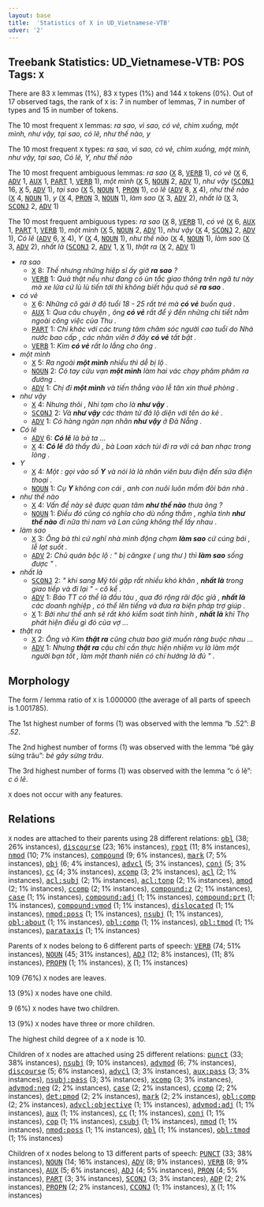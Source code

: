 ```yaml
---
layout: base
title:  'Statistics of X in UD_Vietnamese-VTB'
udver: '2'
---
```


## Treebank Statistics: UD_Vietnamese-VTB: POS Tags: `X`

There are 83 `X` lemmas (1%), 83 `X` types (1%) and 144 `X` tokens (0%).
Out of 17 observed tags, the rank of `X` is: 7 in number of lemmas, 7 in number of types and 15 in number of tokens.

The 10 most frequent `X` lemmas: <em>ra sao, vì sao, có vẻ, chìm xuồng, một mình, như vậy, tại sao, có lẽ, như thế nào, y</em>

The 10 most frequent `X` types:  <em>ra sao, vì sao, có vẻ, chìm xuồng, một mình, như vậy, tại sao, Có lẽ, Y, như thế nào</em>

The 10 most frequent ambiguous lemmas: <em>ra sao</em> (<tt><a href="vi_vtb-pos-X.html">X</a></tt> 8, <tt><a href="vi_vtb-pos-VERB.html">VERB</a></tt> 1), <em>có vẻ</em> (<tt><a href="vi_vtb-pos-X.html">X</a></tt> 6, <tt><a href="vi_vtb-pos-ADV.html">ADV</a></tt> 1, <tt><a href="vi_vtb-pos-AUX.html">AUX</a></tt> 1, <tt><a href="vi_vtb-pos-PART.html">PART</a></tt> 1, <tt><a href="vi_vtb-pos-VERB.html">VERB</a></tt> 1), <em>một mình</em> (<tt><a href="vi_vtb-pos-X.html">X</a></tt> 5, <tt><a href="vi_vtb-pos-NOUN.html">NOUN</a></tt> 2, <tt><a href="vi_vtb-pos-ADV.html">ADV</a></tt> 1), <em>như vậy</em> (<tt><a href="vi_vtb-pos-SCONJ.html">SCONJ</a></tt> 16, <tt><a href="vi_vtb-pos-X.html">X</a></tt> 5, <tt><a href="vi_vtb-pos-ADV.html">ADV</a></tt> 1), <em>tại sao</em> (<tt><a href="vi_vtb-pos-X.html">X</a></tt> 5, <tt><a href="vi_vtb-pos-NOUN.html">NOUN</a></tt> 1, <tt><a href="vi_vtb-pos-PRON.html">PRON</a></tt> 1), <em>có lẽ</em> (<tt><a href="vi_vtb-pos-ADV.html">ADV</a></tt> 8, <tt><a href="vi_vtb-pos-X.html">X</a></tt> 4), <em>như thế nào</em> (<tt><a href="vi_vtb-pos-X.html">X</a></tt> 4, <tt><a href="vi_vtb-pos-NOUN.html">NOUN</a></tt> 1), <em>y</em> (<tt><a href="vi_vtb-pos-X.html">X</a></tt> 4, <tt><a href="vi_vtb-pos-PRON.html">PRON</a></tt> 3, <tt><a href="vi_vtb-pos-NOUN.html">NOUN</a></tt> 1), <em>làm sao</em> (<tt><a href="vi_vtb-pos-X.html">X</a></tt> 3, <tt><a href="vi_vtb-pos-ADV.html">ADV</a></tt> 2), <em>nhất là</em> (<tt><a href="vi_vtb-pos-X.html">X</a></tt> 3, <tt><a href="vi_vtb-pos-SCONJ.html">SCONJ</a></tt> 2, <tt><a href="vi_vtb-pos-ADV.html">ADV</a></tt> 1)

The 10 most frequent ambiguous types:  <em>ra sao</em> (<tt><a href="vi_vtb-pos-X.html">X</a></tt> 8, <tt><a href="vi_vtb-pos-VERB.html">VERB</a></tt> 1), <em>có vẻ</em> (<tt><a href="vi_vtb-pos-X.html">X</a></tt> 6, <tt><a href="vi_vtb-pos-AUX.html">AUX</a></tt> 1, <tt><a href="vi_vtb-pos-PART.html">PART</a></tt> 1, <tt><a href="vi_vtb-pos-VERB.html">VERB</a></tt> 1), <em>một mình</em> (<tt><a href="vi_vtb-pos-X.html">X</a></tt> 5, <tt><a href="vi_vtb-pos-NOUN.html">NOUN</a></tt> 2, <tt><a href="vi_vtb-pos-ADV.html">ADV</a></tt> 1), <em>như vậy</em> (<tt><a href="vi_vtb-pos-X.html">X</a></tt> 4, <tt><a href="vi_vtb-pos-SCONJ.html">SCONJ</a></tt> 2, <tt><a href="vi_vtb-pos-ADV.html">ADV</a></tt> 1), <em>Có lẽ</em> (<tt><a href="vi_vtb-pos-ADV.html">ADV</a></tt> 6, <tt><a href="vi_vtb-pos-X.html">X</a></tt> 4), <em>Y</em> (<tt><a href="vi_vtb-pos-X.html">X</a></tt> 4, <tt><a href="vi_vtb-pos-NOUN.html">NOUN</a></tt> 1), <em>như thế nào</em> (<tt><a href="vi_vtb-pos-X.html">X</a></tt> 4, <tt><a href="vi_vtb-pos-NOUN.html">NOUN</a></tt> 1), <em>làm sao</em> (<tt><a href="vi_vtb-pos-X.html">X</a></tt> 3, <tt><a href="vi_vtb-pos-ADV.html">ADV</a></tt> 2), <em>nhất là</em> (<tt><a href="vi_vtb-pos-SCONJ.html">SCONJ</a></tt> 2, <tt><a href="vi_vtb-pos-ADV.html">ADV</a></tt> 1, <tt><a href="vi_vtb-pos-X.html">X</a></tt> 1), <em>thật ra</em> (<tt><a href="vi_vtb-pos-X.html">X</a></tt> 2, <tt><a href="vi_vtb-pos-ADV.html">ADV</a></tt> 1)


* <em>ra sao</em>
  * <tt><a href="vi_vtb-pos-X.html">X</a></tt> 8: <em>Thế nhưng những hiệp sĩ ấy giờ <b>ra sao</b> ?</em>
  * <tt><a href="vi_vtb-pos-VERB.html">VERB</a></tt> 1: <em>Quả thật nếu như đang có ùn tắc giao thông trên ngã tư này mà xe lửa cứ lù lù tiến tới thì không biết hậu quả sẽ <b>ra sao</b> .</em>
* <em>có vẻ</em>
  * <tt><a href="vi_vtb-pos-X.html">X</a></tt> 6: <em>Những cô gái ở độ tuổi 18 - 25 rất trẻ mà <b>có vẻ</b> buồn quá .</em>
  * <tt><a href="vi_vtb-pos-AUX.html">AUX</a></tt> 1: <em>Qua câu chuyện , ông <b>có vẻ</b> rất để ý đến những chi tiết nằm ngoài công việc của Thu .</em>
  * <tt><a href="vi_vtb-pos-PART.html">PART</a></tt> 1: <em>Chỉ khác với các trung tâm chăm sóc người cao tuổi do Nhà nước bao cấp , các nhân viên ở đây <b>có vẻ</b> tất bật .</em>
  * <tt><a href="vi_vtb-pos-VERB.html">VERB</a></tt> 1: <em>Kim <b>có vẻ</b> rất lo lắng cho ông .</em>
* <em>một mình</em>
  * <tt><a href="vi_vtb-pos-X.html">X</a></tt> 5: <em>Ra ngoài <b>một mình</b> nhiều thì dễ bị lộ .</em>
  * <tt><a href="vi_vtb-pos-NOUN.html">NOUN</a></tt> 2: <em>Có tay cửu vạn <b>một mình</b> làm hai vác chạy phăm phăm ra đường .</em>
  * <tt><a href="vi_vtb-pos-ADV.html">ADV</a></tt> 1: <em>Chị đi <b>một mình</b> và tiến thẳng vào lễ tân xin thuê phòng .</em>
* <em>như vậy</em>
  * <tt><a href="vi_vtb-pos-X.html">X</a></tt> 4: <em>Nhưng thôi , Nhi tạm cho là <b>như vậy</b> .</em>
  * <tt><a href="vi_vtb-pos-SCONJ.html">SCONJ</a></tt> 2: <em>Và <b>như vậy</b> các thám tử đã lộ diện với tên áo kẻ .</em>
  * <tt><a href="vi_vtb-pos-ADV.html">ADV</a></tt> 1: <em>Có hàng ngàn nạn nhân <b>như vậy</b> ở Đà Nẵng .</em>
* <em>Có lẽ</em>
  * <tt><a href="vi_vtb-pos-ADV.html">ADV</a></tt> 6: <em><b>Có lẽ</b> là bà ta ...</em>
  * <tt><a href="vi_vtb-pos-X.html">X</a></tt> 4: <em><b>Có lẽ</b> đã thấy đủ , bà Loan xách túi đi ra với cả ban nhạc trong lòng .</em>
* <em>Y</em>
  * <tt><a href="vi_vtb-pos-X.html">X</a></tt> 4: <em>Một : gọi vào số <b>Y</b> và nói là là nhân viên bưu điện đến sửa điện thoại .</em>
  * <tt><a href="vi_vtb-pos-NOUN.html">NOUN</a></tt> 1: <em>Cụ <b>Y</b> không con cái , anh con nuôi luôn mồm đòi bán nhà .</em>
* <em>như thế nào</em>
  * <tt><a href="vi_vtb-pos-X.html">X</a></tt> 4: <em>Vấn đề này sẽ được quan tâm <b>như thế nào</b> thưa ông ?</em>
  * <tt><a href="vi_vtb-pos-NOUN.html">NOUN</a></tt> 1: <em>Điều đó cũng có nghĩa cho dù nồng thắm , nghĩa tình <b>như thế nào</b> đi nữa thì nam và Lan cũng không thể lấy nhau .</em>
* <em>làm sao</em>
  * <tt><a href="vi_vtb-pos-X.html">X</a></tt> 3: <em>Ông bà thì cứ nghĩ nhà mình động chạm <b>làm sao</b> cứ cúng bái , lễ lạt suốt .</em>
  * <tt><a href="vi_vtb-pos-ADV.html">ADV</a></tt> 2: <em>Chủ quán bộc lộ : " bị căngxe ( ung thư ) thì <b>làm sao</b> sống được " .</em>
* <em>nhất là</em>
  * <tt><a href="vi_vtb-pos-SCONJ.html">SCONJ</a></tt> 2: <em>" khi sang Mỹ tôi gặp rất nhiều khó khăn , <b>nhất là</b> trong giao tiếp và đi lại " - cô kể .</em>
  * <tt><a href="vi_vtb-pos-ADV.html">ADV</a></tt> 1: <em>Báo TT có thể là đầu tàu , qua đó rộng rãi độc giả , <b>nhất là</b> các doanh nghiệp , có thể lên tiếng và đưa ra biện pháp trợ giúp .</em>
  * <tt><a href="vi_vtb-pos-X.html">X</a></tt> 1: <em>Bởi như thế anh sẽ rất khó kiểm soát tình hình , <b>nhất là</b> khi Thọ phát hiện điều gì đó của vợ ...</em>
* <em>thật ra</em>
  * <tt><a href="vi_vtb-pos-X.html">X</a></tt> 2: <em>Ông và Kim <b>thật ra</b> cũng chưa bao giờ muốn ràng buộc nhau ...</em>
  * <tt><a href="vi_vtb-pos-ADV.html">ADV</a></tt> 1: <em>Nhưng <b>thật ra</b> cậu chỉ cần thực hiện nhiệm vụ là làm một người bạn tốt , làm một thanh niên có chí hướng là đủ " .</em>

## Morphology

The form / lemma ratio of `X` is 1.000000 (the average of all parts of speech is 1.001785).

The 1st highest number of forms (1) was observed with the lemma “b .52”: <em>B .52</em>.

The 2nd highest number of forms (1) was observed with the lemma “bẻ gãy sừng trâu”: <em>bẻ gãy sừng trâu</em>.

The 3rd highest number of forms (1) was observed with the lemma “c ó lẽ”: <em>c ó lẽ</em>.

`X` does not occur with any features.


## Relations

`X` nodes are attached to their parents using 28 different relations: <tt><a href="vi_vtb-dep-obl.html">obl</a></tt> (38; 26% instances), <tt><a href="vi_vtb-dep-discourse.html">discourse</a></tt> (23; 16% instances), <tt><a href="vi_vtb-dep-root.html">root</a></tt> (11; 8% instances), <tt><a href="vi_vtb-dep-nmod.html">nmod</a></tt> (10; 7% instances), <tt><a href="vi_vtb-dep-compound.html">compound</a></tt> (9; 6% instances), <tt><a href="vi_vtb-dep-mark.html">mark</a></tt> (7; 5% instances), <tt><a href="vi_vtb-dep-obj.html">obj</a></tt> (6; 4% instances), <tt><a href="vi_vtb-dep-advcl.html">advcl</a></tt> (5; 3% instances), <tt><a href="vi_vtb-dep-conj.html">conj</a></tt> (5; 3% instances), <tt><a href="vi_vtb-dep-cc.html">cc</a></tt> (4; 3% instances), <tt><a href="vi_vtb-dep-xcomp.html">xcomp</a></tt> (3; 2% instances), <tt><a href="vi_vtb-dep-acl.html">acl</a></tt> (2; 1% instances), <tt><a href="vi_vtb-dep-acl-subj.html">acl:subj</a></tt> (2; 1% instances), <tt><a href="vi_vtb-dep-acl-tonp.html">acl:tonp</a></tt> (2; 1% instances), <tt><a href="vi_vtb-dep-amod.html">amod</a></tt> (2; 1% instances), <tt><a href="vi_vtb-dep-ccomp.html">ccomp</a></tt> (2; 1% instances), <tt><a href="vi_vtb-dep-compound-z.html">compound:z</a></tt> (2; 1% instances), <tt><a href="vi_vtb-dep-case.html">case</a></tt> (1; 1% instances), <tt><a href="vi_vtb-dep-compound-adj.html">compound:adj</a></tt> (1; 1% instances), <tt><a href="vi_vtb-dep-compound-prt.html">compound:prt</a></tt> (1; 1% instances), <tt><a href="vi_vtb-dep-compound-vmod.html">compound:vmod</a></tt> (1; 1% instances), <tt><a href="vi_vtb-dep-dislocated.html">dislocated</a></tt> (1; 1% instances), <tt><a href="vi_vtb-dep-nmod-poss.html">nmod:poss</a></tt> (1; 1% instances), <tt><a href="vi_vtb-dep-nsubj.html">nsubj</a></tt> (1; 1% instances), <tt><a href="vi_vtb-dep-obl-about.html">obl:about</a></tt> (1; 1% instances), <tt><a href="vi_vtb-dep-obl-comp.html">obl:comp</a></tt> (1; 1% instances), <tt><a href="vi_vtb-dep-obl-tmod.html">obl:tmod</a></tt> (1; 1% instances), <tt><a href="vi_vtb-dep-parataxis.html">parataxis</a></tt> (1; 1% instances)

Parents of `X` nodes belong to 6 different parts of speech: <tt><a href="vi_vtb-pos-VERB.html">VERB</a></tt> (74; 51% instances), <tt><a href="vi_vtb-pos-NOUN.html">NOUN</a></tt> (45; 31% instances), <tt><a href="vi_vtb-pos-ADJ.html">ADJ</a></tt> (12; 8% instances),  (11; 8% instances), <tt><a href="vi_vtb-pos-PROPN.html">PROPN</a></tt> (1; 1% instances), <tt><a href="vi_vtb-pos-X.html">X</a></tt> (1; 1% instances)

109 (76%) `X` nodes are leaves.

13 (9%) `X` nodes have one child.

9 (6%) `X` nodes have two children.

13 (9%) `X` nodes have three or more children.

The highest child degree of a `X` node is 10.

Children of `X` nodes are attached using 25 different relations: <tt><a href="vi_vtb-dep-punct.html">punct</a></tt> (33; 38% instances), <tt><a href="vi_vtb-dep-nsubj.html">nsubj</a></tt> (9; 10% instances), <tt><a href="vi_vtb-dep-advmod.html">advmod</a></tt> (6; 7% instances), <tt><a href="vi_vtb-dep-discourse.html">discourse</a></tt> (5; 6% instances), <tt><a href="vi_vtb-dep-advcl.html">advcl</a></tt> (3; 3% instances), <tt><a href="vi_vtb-dep-aux-pass.html">aux:pass</a></tt> (3; 3% instances), <tt><a href="vi_vtb-dep-nsubj-pass.html">nsubj:pass</a></tt> (3; 3% instances), <tt><a href="vi_vtb-dep-xcomp.html">xcomp</a></tt> (3; 3% instances), <tt><a href="vi_vtb-dep-advmod-neg.html">advmod:neg</a></tt> (2; 2% instances), <tt><a href="vi_vtb-dep-case.html">case</a></tt> (2; 2% instances), <tt><a href="vi_vtb-dep-ccomp.html">ccomp</a></tt> (2; 2% instances), <tt><a href="vi_vtb-dep-det-pmod.html">det:pmod</a></tt> (2; 2% instances), <tt><a href="vi_vtb-dep-mark.html">mark</a></tt> (2; 2% instances), <tt><a href="vi_vtb-dep-obl-comp.html">obl:comp</a></tt> (2; 2% instances), <tt><a href="vi_vtb-dep-advcl-objective.html">advcl:objective</a></tt> (1; 1% instances), <tt><a href="vi_vtb-dep-advmod-adj.html">advmod:adj</a></tt> (1; 1% instances), <tt><a href="vi_vtb-dep-aux.html">aux</a></tt> (1; 1% instances), <tt><a href="vi_vtb-dep-cc.html">cc</a></tt> (1; 1% instances), <tt><a href="vi_vtb-dep-conj.html">conj</a></tt> (1; 1% instances), <tt><a href="vi_vtb-dep-cop.html">cop</a></tt> (1; 1% instances), <tt><a href="vi_vtb-dep-csubj.html">csubj</a></tt> (1; 1% instances), <tt><a href="vi_vtb-dep-nmod.html">nmod</a></tt> (1; 1% instances), <tt><a href="vi_vtb-dep-nmod-poss.html">nmod:poss</a></tt> (1; 1% instances), <tt><a href="vi_vtb-dep-obl.html">obl</a></tt> (1; 1% instances), <tt><a href="vi_vtb-dep-obl-tmod.html">obl:tmod</a></tt> (1; 1% instances)

Children of `X` nodes belong to 13 different parts of speech: <tt><a href="vi_vtb-pos-PUNCT.html">PUNCT</a></tt> (33; 38% instances), <tt><a href="vi_vtb-pos-NOUN.html">NOUN</a></tt> (14; 16% instances), <tt><a href="vi_vtb-pos-ADV.html">ADV</a></tt> (8; 9% instances), <tt><a href="vi_vtb-pos-VERB.html">VERB</a></tt> (8; 9% instances), <tt><a href="vi_vtb-pos-AUX.html">AUX</a></tt> (5; 6% instances), <tt><a href="vi_vtb-pos-ADJ.html">ADJ</a></tt> (4; 5% instances), <tt><a href="vi_vtb-pos-PRON.html">PRON</a></tt> (4; 5% instances), <tt><a href="vi_vtb-pos-PART.html">PART</a></tt> (3; 3% instances), <tt><a href="vi_vtb-pos-SCONJ.html">SCONJ</a></tt> (3; 3% instances), <tt><a href="vi_vtb-pos-ADP.html">ADP</a></tt> (2; 2% instances), <tt><a href="vi_vtb-pos-PROPN.html">PROPN</a></tt> (2; 2% instances), <tt><a href="vi_vtb-pos-CCONJ.html">CCONJ</a></tt> (1; 1% instances), <tt><a href="vi_vtb-pos-X.html">X</a></tt> (1; 1% instances)

